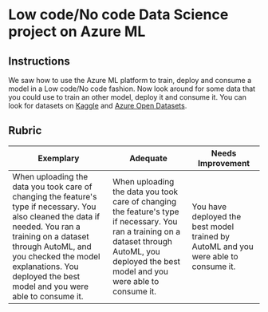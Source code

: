 # Low code/No code Data Science project on Azure ML

## Instructions

We saw how to use the Azure ML platform to train, deploy and consume a model in a Low code/No code fashion. Now look around for some data that you could use to train an other model, deploy it and consume it. You can look for datasets on [Kaggle](https://kaggle.com) and [Azure Open Datasets](https://azure.microsoft.com/en-us/services/open-datasets/catalog?ocid=AID3041109).

## Rubric

| Exemplary | Adequate | Needs Improvement |
|-----------|----------|-------------------|
|When uploading the data you took care of changing the feature's type if necessary. You also cleaned the data if needed. You ran a training on a dataset through AutoML, and you checked the model explanations. You deployed the best model and you were able to consume it. | When uploading the data you took care of changing the feature's type if necessary. You ran a training on a dataset through AutoML, you deployed the best model and you were able to consume it. | You have deployed the best model trained by AutoML and you were able to consume it. |
